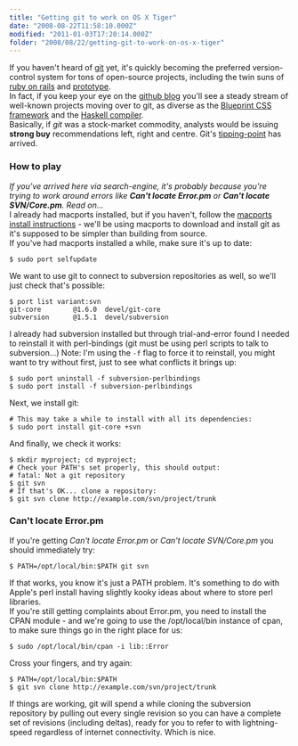 ```yaml
---
title: "Getting git to work on OS X Tiger"
date: "2008-08-22T11:58:10.000Z"
modified: "2011-01-03T17:20:14.000Z"
folder: "2008/08/22/getting-git-to-work-on-os-x-tiger"
---
```


If you haven't heard of [git](<http://en.wikipedia.org/wiki/Git_(software)>) yet, it's quickly becoming the preferred version-control system for tons of open-source projects, including the twin suns of [ruby on rails](http://github.com/rails/rails/tree/master) and [prototype](http://github.com/sstephenson/prototype/tree/master).  
In fact, if you keep your eye on the [github blog](http://github.com/blog) you'll see a steady stream of well-known projects moving over to git, as diverse as the [Blueprint CSS framework](http://github.com/joshuaclayton/blueprint-css/tree/master) and the [Haskell compiler](http://github.com/ghc-hq/ghc/tree/master).  
Basically, if _git_ was a stock-market commodity, analysts would be issuing **strong buy** recommendations left, right and centre. Git's [tipping-point](http://en.wikipedia.org/wiki/The_Tipping_Point) has arrived.

### How to play

_If you've arrived here via search-engine, it's probably because you're trying to work around errors like **Can't locate Error.pm** or **Can't locate SVN/Core.pm**. Read on..._  
I already had macports installed, but if you haven't, follow the [macports install instructions](http://www.macports.org/install.php) - we'll be using macports to download and install git as it's supposed to be simpler than building from source.  
If you've had macports installed a while, make sure it's up to date:

    $ sudo port selfupdate

We want to use git to connect to subversion repositories as well, so we'll just check that's possible:

    $ port list variant:svn
    git-core        @1.6.0  devel/git-core
    subversion      @1.5.1  devel/subversion

I already had subversion installed but through trial-and-error found I needed to reinstall it with perl-bindings (git must be using perl scripts to talk to subversion...) Note: I'm using the `-f` flag to force it to reinstall, you might want to try without first, just to see what conflicts it brings up:

    $ sudo port uninstall -f subversion-perlbindings
    $ sudo port install -f subversion-perlbindings

Next, we install git:

    # This may take a while to install with all its dependencies:
    $ sudo port install git-core +svn

And finally, we check it works:

    $ mkdir myproject; cd myproject;
    # Check your PATH's set properly, this should output:
    # fatal: Not a git repository
    $ git svn
    # If that's OK... clone a repository:
    $ git svn clone http://example.com/svn/project/trunk

### Can't locate Error.pm

If you're getting _Can't locate Error.pm_ or _Can't locate SVN/Core.pm_ you should immediately try:

    $ PATH=/opt/local/bin:$PATH git svn

If that works, you know it's just a PATH problem. It's something to do with Apple's perl install having slightly kooky ideas about where to store perl libraries.  
If you're still getting complaints about Error.pm, you need to install the CPAN module - and we're going to use the /opt/local/bin instance of cpan, to make sure things go in the right place for us:

    $ sudo /opt/local/bin/cpan -i lib::Error

Cross your fingers, and try again:

    $ PATH=/opt/local/bin:$PATH
    $ git svn clone http://example.com/svn/project/trunk

If things are working, git will spend a while cloning the subversion repository by pulling out every single revision so you can have a complete set of revisions (including deltas), ready for you to refer to with lightning-speed regardless of internet connectivity. Which is nice.

